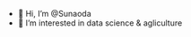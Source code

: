 - 👋 Hi, I’m @Sunaoda
- 👀 I’m interested in data science & agliculture

<!---
Sunaoda/Sunaoda is a ✨ special ✨ repository because its `README.md` (this file) appears on your GitHub profile.
You can click the Preview link to take a look at your changes.
--->
